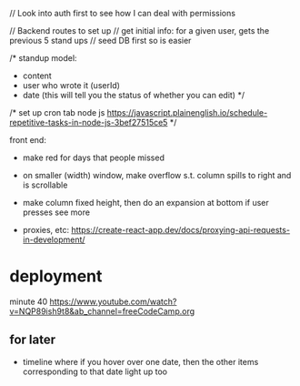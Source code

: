 // Look into auth first to see how I can deal with permissions

// Backend routes to set up
// get initial info: for a given user, gets the previous 5 stand ups
// seed DB first so is easier

/* 
standup model: 
  - content
  - user who wrote it (userId)
  - date (this will tell you the status of whether you can edit)
*/

/* 
set up cron tab node js
https://javascript.plainenglish.io/schedule-repetitive-tasks-in-node-js-3bef27515ce5
*/

front end: 
- make red for days that people missed
- on smaller (width) window, make overflow s.t. column spills to right and is scrollable 
- make column fixed height, then do an expansion at bottom if user presses see more

- proxies, etc: https://create-react-app.dev/docs/proxying-api-requests-in-development/ 


# deployment
minute 40
https://www.youtube.com/watch?v=NQP89ish9t8&ab_channel=freeCodeCamp.org


## for later
- timeline where if you hover over one date, then the other items corresponding to that 
  date light up too